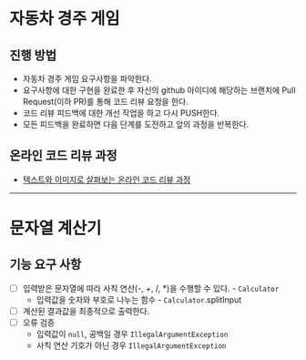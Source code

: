# 자동차 경주 게임
## 진행 방법
* 자동차 경주 게임 요구사항을 파악한다.
* 요구사항에 대한 구현을 완료한 후 자신의 github 아이디에 해당하는 브랜치에 Pull Request(이하 PR)를 통해 코드 리뷰 요청을 한다.
* 코드 리뷰 피드백에 대한 개선 작업을 하고 다시 PUSH한다.
* 모든 피드백을 완료하면 다음 단계를 도전하고 앞의 과정을 반복한다.

## 온라인 코드 리뷰 과정
* [텍스트와 이미지로 살펴보는 온라인 코드 리뷰 과정](https://github.com/next-step/nextstep-docs/tree/master/codereview)

---

# 문자열 계산기
## 기능 요구 사항
- [ ] 입력받은 문자열에 따라 사칙 연산(-, +, /, *)을 수행할 수 있다. - `Calculator`
  - 입력값을 숫자와 부호로 나누는 함수 - `Calculator`.splitInput
- [ ] 계산된 결과값을 최종적으로 출력한다.
- [ ] 오류 검증
  - 입력값이 `null`, 공백일 경우 `IllegalArgumentException`
  - 사칙 연산 기호가 아닌 경우 `IllegalArgumentException`